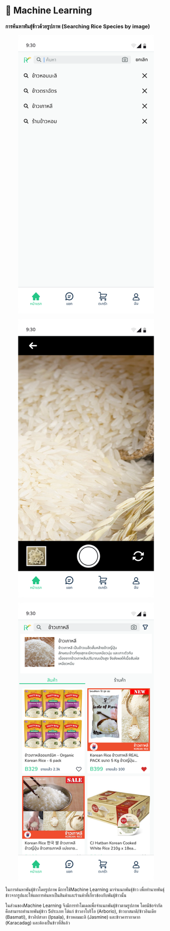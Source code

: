 # 🧠 Machine Learning

### การค้นหาพันธุ์ข้าวด้วยรูปภาพ (Searching Rice Species by image)

<div>

<figure><img src="../../.gitbook/assets/SearchWithText-1 (2).svg" alt=""><figcaption></figcaption></figure>

 

<figure><img src="../../.gitbook/assets/SearchWithPhoto(ML) (1).svg" alt=""><figcaption></figcaption></figure>

 

<figure><img src="../../.gitbook/assets/SearchResult-product (1).svg" alt=""><figcaption></figcaption></figure>

</div>

ในการค้นหาพันธุ์ข้าวโดยรูปภาพ มีการใช้Machine Learning มาจำแนกพันธุ์ข้าว เพื่อทำนายพันธุ์ข้าวจากรูปและให้ผลการค้นหาเป็นสินค้าและร้านค้าที่เกี่ยวข้องกับพันธุ์ข้าวนั้น

ในส่วนของMachine Learning จึงมีการทำโมเดลเพื่อจำแนกพันธุ์ข้าวตามรูปภาพ โดยมีข้อจำกัด คือสามารถทำนายพันธุ์ข้าว 5ประเภท ได้แก่ ข้าวอาโบริโอ (Arborio), ข้าวบาสมาติ/ข้าวอินเดีย (Basmati), ข้าวอิปสาลา (Ipsala), ข้าวหอมมะลิ (Jasmine) และข้าวคารากาดาก (Karacadag) และต้องเป็นข้าวที่สีแล้ว

